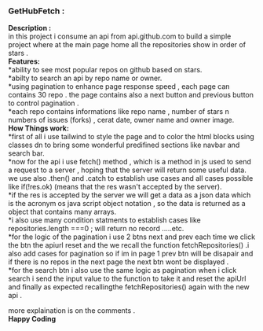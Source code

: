 ### GetHubFetch :<br>
   **Description :** <br>
  in this project i consume an api from api.github.com to build a simple project where at the main page home all the repositories show in order of stars . <br>
   **Features:**<br>
  *ability to see most popular repos on github based on stars.<br>
  *abilty to search an api by repo name or owner.<br>
  *using pagination to enhance page response speed , each page can contains 30 repo . the page contains also a next button and previous button to control pagination . <br>
  *each repo contains informations like repo name , number of stars n numbers of issues (forks) , cerat date,  owner name and owner image.<br>
    **How Things work:**<br>
  *first of all i use tailwind to style the page and to color the html blocks using classes dn to bring some wonderful predifined sections like navbar and search bar.<br>
  *now for the api i use fetch() method , which is a method in js used to send a request to a server , hoping that the server will return some useful data. we use also .then() and .catch to establish use cases and all cases possible like  if(!res.ok) (means that the res wasn't accepted by the server).<br>
  *if the res is accepted by the server we will get a data as a json data which is the acronym os java script object notation , so the data is returned as a object that contains many arrays.<br>
  *i also use many condition statments to establish cases like repositories.length ===0 ; will return no record .....etc.<br>
  *for the logic of the pagination i use 2 btns next and prev each time we click the btn the apiurl reset and the we recall the function fetchRepositories() .i also add cases for pagination so if im in page 1 prev btn will be disapair and if there is no repos in the next page the next btn wont be displayed .<br> 
  *for the search btn i also use the same logic as pagination when i click search i send the input value to the function to take it and reset the apiUrl and finally as expected recallingthe fetchRepositories() again with the new api .<br>

  more explaination is on the comments . <br>
  **Happy Coding**
